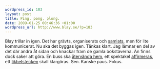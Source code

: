 ```yaml
--- 
wordpress_id: 183 
layout: post
title: Ping, pong, plong. 
date: 2009-01-25 00:46:36 +01:00 
wordpress_url: http://www.blay.se/?p=183 
---
```


Blay trillar in igen. Det har grävts, organiserats och [samlats](http://www.piratbyran.org/s23k), men för lite kommunicerat. Nu ska det byggas igen. Tänkas klart. Jag lämnar en del av det där andra åt sidan och knackar fram de gamla bokstäverna. Än finns dock saker att göra. En buss ska [återvända hem](http://www.piratbyran.org/index.php?view=fcomment&type=news&id=646), ett spektakel [affirmeras](http://www.piratbyran.org/trial/), ett [likhetstecken](http://www.clubtransmediale.de/festival-09/day-program/day-schedule/29/lecture-shuffle-terror.html) skall klargöras. Sen. Kanske paus. Fokus. 